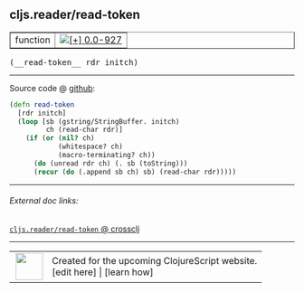 ## cljs.reader/read-token



 <table border="1">
<tr>
<td>function</td>
<td><a href="https://github.com/cljsinfo/cljs-api-docs/tree/0.0-927"><img valign="middle" alt="[+] 0.0-927" title="Added in 0.0-927" src="https://img.shields.io/badge/+-0.0--927-lightgrey.svg"></a> </td>
</tr>
</table>


 <samp>
(__read-token__ rdr initch)<br>
</samp>

---







Source code @ [github](https://github.com/clojure/clojurescript/blob/r1859/src/cljs/cljs/reader.cljs#L78-L86):

```clj
(defn read-token
  [rdr initch]
  (loop [sb (gstring/StringBuffer. initch)
         ch (read-char rdr)]
    (if (or (nil? ch)
            (whitespace? ch)
            (macro-terminating? ch))
      (do (unread rdr ch) (. sb (toString)))
      (recur (do (.append sb ch) sb) (read-char rdr)))))
```

<!--
Repo - tag - source tree - lines:

 <pre>
clojurescript @ r1859
└── src
    └── cljs
        └── cljs
            └── <ins>[reader.cljs:78-86](https://github.com/clojure/clojurescript/blob/r1859/src/cljs/cljs/reader.cljs#L78-L86)</ins>
</pre>

-->

---



###### External doc links:

[`cljs.reader/read-token` @ crossclj](http://crossclj.info/fun/cljs.reader.cljs/read-token.html)<br>

---

 <table>
<tr><td>
<img valign="middle" align="right" width="48px" src="http://i.imgur.com/Hi20huC.png">
</td><td>
Created for the upcoming ClojureScript website.<br>
[edit here] | [learn how]
</td></tr></table>

[edit here]:https://github.com/cljsinfo/cljs-api-docs/blob/master/cljsdoc/cljs.reader_read-token.cljsdoc
[learn how]:https://github.com/cljsinfo/cljs-api-docs/wiki/cljsdoc-files

<!--

This information was too distracting to show to readers, but I'll leave it
commented here since it is helpful to:

- pretty-print the data used to generate this document
- and show how to retrieve that data



The API data for this symbol:

```clj
{:ns "cljs.reader",
 :name "read-token",
 :type "function",
 :signature ["[rdr initch]"],
 :source {:code "(defn read-token\n  [rdr initch]\n  (loop [sb (gstring/StringBuffer. initch)\n         ch (read-char rdr)]\n    (if (or (nil? ch)\n            (whitespace? ch)\n            (macro-terminating? ch))\n      (do (unread rdr ch) (. sb (toString)))\n      (recur (do (.append sb ch) sb) (read-char rdr)))))",
          :title "Source code",
          :repo "clojurescript",
          :tag "r1859",
          :filename "src/cljs/cljs/reader.cljs",
          :lines [78 86]},
 :full-name "cljs.reader/read-token",
 :full-name-encode "cljs.reader_read-token",
 :history [["+" "0.0-927"]]}

```

Retrieve the API data for this symbol:

```clj
;; from Clojure REPL
(require '[clojure.edn :as edn])
(-> (slurp "https://raw.githubusercontent.com/cljsinfo/cljs-api-docs/catalog/cljs-api.edn")
    (edn/read-string)
    (get-in [:symbols "cljs.reader/read-token"]))
```

-->
